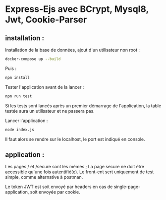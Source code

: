 # Express-Ejs avec BCrypt, Mysql8, Jwt, Cookie-Parser


## installation : 

Installation de la base de données, ajout d'un utilisateur non root :
```bash
docker-compose up --build
```

Puis : 
```bash
npm install
```


Tester l'application avant de la lancer :
```bash
npm run test
```
Si les tests sont lancés après un premier démarrage de l'application, la table testée aura un utilisateur et ne passera pas.  

Lancer l'application : 
```bash
node index.js
```

Il faut alors se rendre sur le localhost, le port est indiqué en console. 

## application : 

Les pages / et /secure sont les mêmes ; La page secure ne doit être accessible qu'une fois autentifié(e). Le front-ent sert uniquement de test simple, comme alternative à postman.  

Le token JWT est soit envoyé par headers en cas de single-page-application, soit envoyée par cookie.


